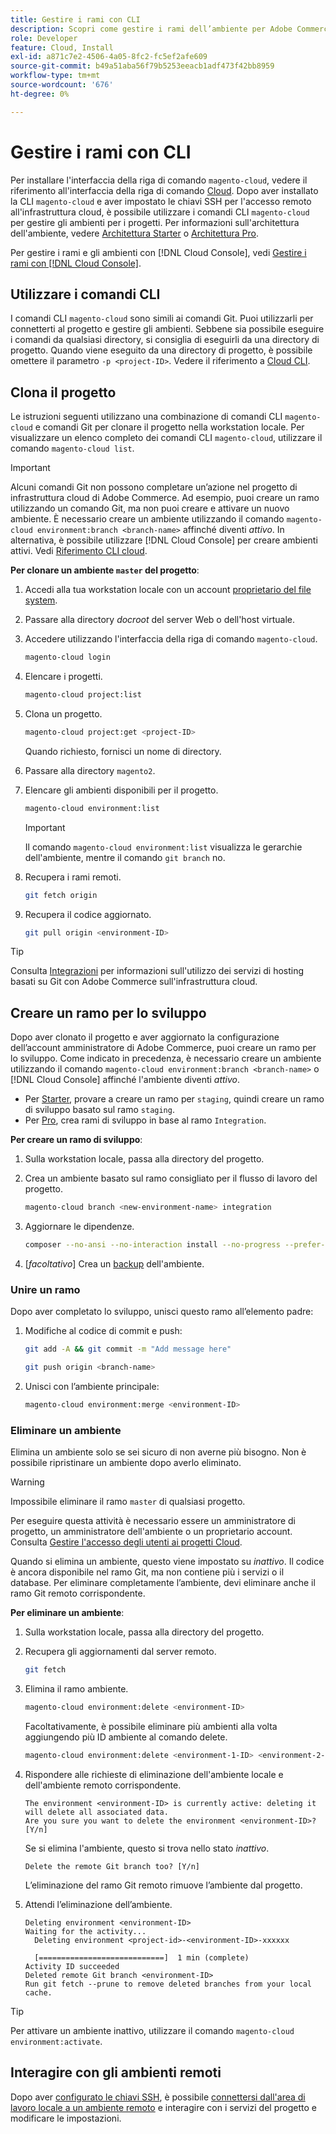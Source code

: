 ```yaml
---
title: Gestire i rami con CLI
description: Scopri come gestire i rami dell’ambiente per Adobe Commerce sull’infrastruttura cloud utilizzando Cloud CLI.
role: Developer
feature: Cloud, Install
exl-id: a871c7e2-4506-4a05-8fc2-fc5ef2afe609
source-git-commit: b49a51aba56f79b5253eeacb1adf473f42bb8959
workflow-type: tm+mt
source-wordcount: '676'
ht-degree: 0%

---
```


# Gestire i rami con CLI

Per installare l&#39;interfaccia della riga di comando `magento-cloud`, vedere il riferimento all&#39;interfaccia della riga di comando [Cloud](../dev-tools/cloud-cli-overview.md). Dopo aver installato la CLI `magento-cloud` e aver impostato le chiavi SSH per l&#39;accesso remoto all&#39;infrastruttura cloud, è possibile utilizzare i comandi CLI `magento-cloud` per gestire gli ambienti per i progetti. Per informazioni sull&#39;architettura dell&#39;ambiente, vedere [Architettura Starter](../architecture/starter-architecture.md) o [Architettura Pro](../architecture/pro-architecture.md).

Per gestire i rami e gli ambienti con [!DNL Cloud Console], vedi [Gestire i rami con  [!DNL Cloud Console]](../project/console-branches.md).

## Utilizzare i comandi CLI

I comandi CLI `magento-cloud` sono simili ai comandi Git. Puoi utilizzarli per connetterti al progetto e gestire gli ambienti. Sebbene sia possibile eseguire i comandi da qualsiasi directory, si consiglia di eseguirli da una directory di progetto. Quando viene eseguito da una directory di progetto, è possibile omettere il parametro `-p <project-ID>`. Vedere il riferimento a [Cloud CLI](../dev-tools/cloud-cli-overview.md).

## Clona il progetto

Le istruzioni seguenti utilizzano una combinazione di comandi CLI `magento-cloud` e comandi Git per clonare il progetto nella workstation locale. Per visualizzare un elenco completo dei comandi CLI `magento-cloud`, utilizzare il comando `magento-cloud list`.

>[!IMPORTANT]
>
>Alcuni comandi Git non possono completare un’azione nel progetto di infrastruttura cloud di Adobe Commerce. Ad esempio, puoi creare un ramo utilizzando un comando Git, ma non puoi creare e attivare un nuovo ambiente. È necessario creare un ambiente utilizzando il comando `magento-cloud environment:branch <branch-name>` affinché diventi _attivo_. In alternativa, è possibile utilizzare [!DNL Cloud Console] per creare ambienti attivi. Vedi [Riferimento CLI cloud](../dev-tools/cloud-cli-overview.md#git-commands).

**Per clonare un ambiente `master` del progetto**:

1. Accedi alla tua workstation locale con un account [proprietario del file system](https://experienceleague.adobe.com/docs/commerce-operations/installation-guide/prerequisites/file-system/configure-permissions.html).

1. Passare alla directory _docroot_ del server Web o dell&#39;host virtuale.

1. Accedere utilizzando l&#39;interfaccia della riga di comando `magento-cloud`.

   ```bash
   magento-cloud login
   ```

1. Elencare i progetti.

   ```bash
   magento-cloud project:list
   ```

1. Clona un progetto.

   ```bash
   magento-cloud project:get <project-ID>
   ```

   Quando richiesto, fornisci un nome di directory.

1. Passare alla directory `magento2`.

1. Elencare gli ambienti disponibili per il progetto.

   ```bash
   magento-cloud environment:list
   ```

   >[!IMPORTANT]
   >
   >Il comando `magento-cloud environment:list` visualizza le gerarchie dell&#39;ambiente, mentre il comando `git branch` no.

1. Recupera i rami remoti.

   ```bash
   git fetch origin
   ```

1. Recupera il codice aggiornato.

   ```bash
   git pull origin <environment-ID>
   ```

>[!TIP]
>
>Consulta [Integrazioni](../integrations/overview.md) per informazioni sull&#39;utilizzo dei servizi di hosting basati su Git con Adobe Commerce sull&#39;infrastruttura cloud.

## Creare un ramo per lo sviluppo

Dopo aver clonato il progetto e aver aggiornato la configurazione dell’account amministratore di Adobe Commerce, puoi creare un ramo per lo sviluppo. Come indicato in precedenza, è necessario creare un ambiente utilizzando il comando `magento-cloud environment:branch <branch-name>` o [!DNL Cloud Console] affinché l&#39;ambiente diventi _attivo_.

- Per [Starter](../architecture/starter-develop-deploy-workflow.md#clone-and-branch), provare a creare un ramo per `staging`, quindi creare un ramo di sviluppo basato sul ramo `staging`.
- Per [Pro](../architecture/pro-develop-deploy-workflow.md#development-workflow), crea rami di sviluppo in base al ramo `Integration`.

**Per creare un ramo di sviluppo**:

1. Sulla workstation locale, passa alla directory del progetto.

1. Crea un ambiente basato sul ramo consigliato per il flusso di lavoro del progetto.

   ```bash
   magento-cloud branch <new-environment-name> integration
   ```

1. Aggiornare le dipendenze.

   ```bash
   composer --no-ansi --no-interaction install --no-progress --prefer-dist --optimize-autoloader
   ```

1. [_facoltativo_] Crea un [backup](../storage/snapshots.md) dell&#39;ambiente.

### Unire un ramo

Dopo aver completato lo sviluppo, unisci questo ramo all’elemento padre:

1. Modifiche al codice di commit e push:

   ```bash
   git add -A && git commit -m "Add message here"
   ```

   ```bash
   git push origin <branch-name>
   ```

1. Unisci con l’ambiente principale:

   ```bash
   magento-cloud environment:merge <environment-ID>
   ```

### Eliminare un ambiente

Elimina un ambiente solo se sei sicuro di non averne più bisogno. Non è possibile ripristinare un ambiente dopo averlo eliminato.

>[!WARNING]
>
>Impossibile eliminare il ramo `master` di qualsiasi progetto.

Per eseguire questa attività è necessario essere un amministratore di progetto, un amministratore dell&#39;ambiente o un proprietario account. Consulta [Gestire l&#39;accesso degli utenti ai progetti Cloud](../project/user-access.md).

Quando si elimina un ambiente, questo viene impostato su _inattivo_. Il codice è ancora disponibile nel ramo Git, ma non contiene più i servizi o il database. Per eliminare completamente l’ambiente, devi eliminare anche il ramo Git remoto corrispondente.

**Per eliminare un ambiente**:

1. Sulla workstation locale, passa alla directory del progetto.

1. Recupera gli aggiornamenti dal server remoto.

   ```bash
   git fetch
   ```

1. Elimina il ramo ambiente.

   ```bash
   magento-cloud environment:delete <environment-ID>
   ```

   Facoltativamente, è possibile eliminare più ambienti alla volta aggiungendo più ID ambiente al comando delete.

   ```bash
   magento-cloud environment:delete <environment-1-ID> <environment-2-ID>
   ```

1. Rispondere alle richieste di eliminazione dell&#39;ambiente locale e dell&#39;ambiente remoto corrispondente.

   ```
   The environment <environment-ID> is currently active: deleting it will delete all associated data.
   Are you sure you want to delete the environment <environment-ID>? [Y/n]
   ```

   Se si elimina l&#39;ambiente, questo si trova nello stato _inattivo_.

   ```
   Delete the remote Git branch too? [Y/n]
   ```

   L’eliminazione del ramo Git remoto rimuove l’ambiente dal progetto.

1. Attendi l’eliminazione dell’ambiente.

   ```
   Deleting environment <environment-ID>
   Waiting for the activity...
     Deleting environment <project-id>-<environment-ID>-xxxxxx
   
     [============================]  1 min (complete)
   Activity ID succeeded
   Deleted remote Git branch <environment-ID>
   Run git fetch --prune to remove deleted branches from your local cache.
   ```

>[!TIP]
>
>Per attivare un ambiente inattivo, utilizzare il comando `magento-cloud environment:activate`.

## Interagire con gli ambienti remoti

Dopo aver [configurato le chiavi SSH](../development/secure-connections.md), è possibile [connettersi dall&#39;area di lavoro locale a un ambiente remoto](../development/secure-connections.md#connect-to-a-remote-environment) e interagire con i servizi del progetto e modificare le impostazioni.
